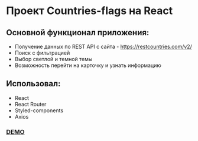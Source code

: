 # Проект Countries-flags на React

## Основной функционал приложения: 
- Получение данных по REST API с сайта - https://restcountries.com/v2/ 
- Поиск с фильтрацией
- Выбор светлой и темной темы
- Возможность перейти на карточку и узнать информацию

## Использовал:
- React
- React Router
- Styled-components
- Axios

[<h3> DEMO </h3>](https://sneakers-store-eta.vercel.app/)

